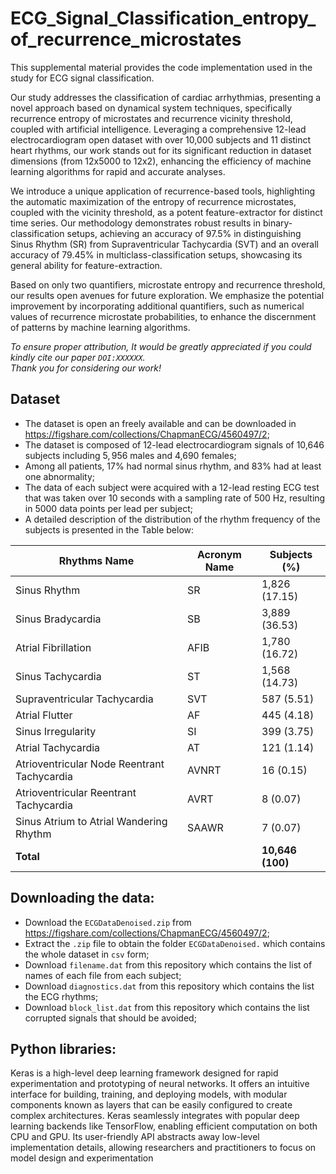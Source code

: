 # ECG_Signal_Classification_entropy_of_recurrence_microstates
 This supplemental material provides the code implementation used in the study for ECG signal classification.

Our study addresses the classification of cardiac arrhythmias, presenting a novel approach based on dynamical system techniques, specifically recurrence entropy of microstates and recurrence vicinity threshold, coupled with artificial intelligence. Leveraging a comprehensive 12-lead electrocardiogram open dataset with over 10,000 subjects and 11 distinct heart rhythms, our work stands out for its significant reduction in dataset dimensions (from 12x5000 to 12x2), enhancing the efficiency of machine learning algorithms for rapid and accurate analyses.

We introduce a unique application of recurrence-based tools, highlighting the automatic maximization of the entropy of recurrence microstates, coupled with the vicinity threshold, as a potent feature-extractor for distinct time series. Our methodology demonstrates robust results in binary-classification setups, achieving an accuracy of 97.5% in distinguishing Sinus Rhythm (SR) from Supraventricular Tachycardia (SVT) and an overall accuracy of 79.45% in multiclass-classification setups, showcasing its general ability for feature-extraction.

Based on only two quantifiers, microstate entropy and recurrence threshold, our results open avenues for future exploration. We emphasize the potential improvement by incorporating additional quantifiers, such as numerical values of recurrence microstate probabilities, to enhance the discernment of patterns by machine learning algorithms.

*To ensure proper attribution, It would be greatly appreciated if you could kindly cite our paper <code>DOI:XXXXXX</code>.*<br />
*Thank you for considering our work!*

## Dataset

- The dataset is open an freely available and can be downloaded in https://figshare.com/collections/ChapmanECG/4560497/2;
- The dataset is composed of 12-lead electrocardiogram signals of 10,646 subjects including $5,956$ males and 4,690 females;
- Among all patients, 17% had normal sinus rhythm, and 83% had at least one abnormality;
- The data of each subject were acquired with a 12-lead resting ECG test that was taken over 10 seconds with a sampling rate of 500 Hz, resulting in 5000 data points per lead per subject;
-  A detailed description of the distribution of the rhythm frequency of the subjects is presented in the Table below:

| Rhythms Name                            | Acronym Name | Subjects (\%) |
|-----------------------------------------|--------------|---------------|
| Sinus Rhythm                            | SR           | 1,826 (17.15) |
| Sinus Bradycardia                       | SB           | 3,889 (36.53) |
| Atrial Fibrillation                     | AFIB         | 1,780 (16.72) |
| Sinus Tachycardia                       | ST           | 1,568 (14.73) |
| Supraventricular Tachycardia            | SVT          | 587 (5.51)    |
| Atrial Flutter                          | AF           | 445 (4.18)    |
| Sinus Irregularity                      | SI           | 399 (3.75)    |
| Atrial Tachycardia                      | AT           | 121 (1.14)    |
| Atrioventricular Node Reentrant Tachycardia | AVNRT    | 16 (0.15)     |
| Atrioventricular Reentrant Tachycardia  | AVRT         | 8 (0.07)      |
| Sinus Atrium to Atrial Wandering Rhythm | SAAWR        | 7 (0.07)      |
| **Total**                               |              | **10,646 (100)** |


## Downloading the data:
- Download the <code>ECGDataDenoised.zip</code> from https://figshare.com/collections/ChapmanECG/4560497/2;
- Extract the <code>.zip</code> file to obtain the folder <code>ECGDataDenoised.</code> which contains the whole dataset in <code>csv</code> form; 
- Download <code>filename.dat</code> from this repository which contains the list of names of each file from each subject;
- Download <code>diagnostics.dat</code> from this repository which contains the list the ECG rhythms;
- Download <code>block_list.dat</code> from this repository which contains the list corrupted signals that should be avoided;



## Python libraries:

Keras is a high-level deep learning framework designed for rapid experimentation and prototyping of neural networks. It offers an intuitive interface for building, training, and deploying models, with modular components known as layers that can be easily configured to create complex architectures. Keras seamlessly integrates with popular deep learning backends like TensorFlow, enabling efficient computation on both CPU and GPU. Its user-friendly API abstracts away low-level implementation details, allowing researchers and practitioners to focus on model design and experimentation



